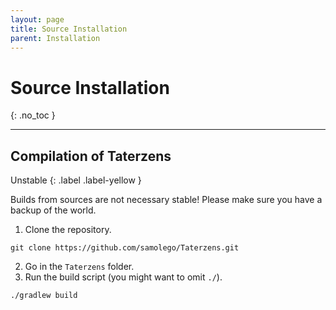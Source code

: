 ```yaml
---
layout: page
title: Source Installation
parent: Installation
---
```


# Source Installation
{: .no_toc }

---

## Compilation of Taterzens

Unstable
{: .label .label-yellow }

Builds from sources are not necessary stable! Please make sure you have a backup of the world.



1. Clone the repository.
```batch
git clone https://github.com/samolego/Taterzens.git
```

2. Go in the `Taterzens` folder.
3. Run the build script (you might want to omit `./`).
```batch
./gradlew build
```